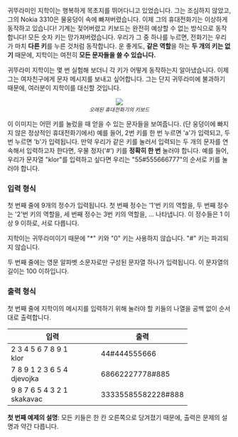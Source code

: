 귀뚜라미인 지학이는 행복하게 목초지를 뛰어다니고 있었습니다. 그는 조심하지 않았고, 그의 Nokia 3310은 물웅덩이 속에 빠져버렸습니다. 이제 그의 휴대전화기는 이상하게 동작하고 있습니다! 기계는 젖어버렸고 키보드는 완전히 예상할 수 없는 방식으로 동작합니다! 모든 숫자 키는 망가져버렸습니다. 우리가 그 중 하나를 누르면, 전화기는 우리가 마치 **다른 키**를 누른 것처럼 동작합니다. 운 좋게도, **같은 역할**을 하는 **두 개의 키는 없기** 때문에, 지학이는 여전히 **모든 문자들을 쓸 수 있습니다.**

귀뚜라미 지학이는 몇 번 실험해 보더니 각 키가 어떻게 동작하는지 알아냈습니다. 이제 그는 여자친구에게 문자 메시지를 보내고 싶어합니다. 그는 단지 귀뚜라미에 불과하기 때문에, 여러분이 지학이를 대신할 것입니다.

<div style="text-align: center;">
<div><img src="https://s3.ap-northeast-2.amazonaws.com/oj.uz/old/COCI14_mobitel/key.PNG"></div>
<small><i>오래된 휴대전화기의 키보드</i></small>
</div>

이 이미지는 어떤 키를 눌렀을 때 얻을 수 있는 문자들을 보여줍니다. (단 웅덩이에 빠지지 않은 정상적인 휴대전화기에서) 예를 들어, 2번 키를 한 번 누르면 'a'가 입력되고, 두 번 누르면 'b'가 입력됩니다. 만약 우리가 같은 키를 눌러서 입력되는 두 개의 문자를 연속해서 입력하고자 한다면, 우물 정자('#') 키를 **정확히 한 번** 눌러야 합니다. 예를 들어, 우리가 문자열 "klor"를 입력하고 싶다면 우리는 "55#555666777"의 순서로 키를 눌러야 합니다.

### 입력 형식

첫 번째 줄에 9개의 정수가 입력됩니다. 첫 번째 정수는 '1'번 키의 역할을, 두 번째 정수는 '2'번 키의 역할을, 세 번째 정수는 3번 키의 역할을, ... 나타냅니다. 이 정수들은 1 이상 9 이하로, 서로 다릅니다.

지학이는 귀뚜라미이기 때문에 "*" 키와 "0" 키는 사용하지 않습니다. "#" 키는 파괴되지 않습니다.

두 번째 줄에는 영문 알파벳 소문자로만 구성된 문자열 하나가 입력됩니다. 이 문자열의 길이는 100 이하입니다.

### 출력 형식

첫 번째 줄에 지학이의 메시지를 입력하기 위해 눌러야 할 키들의 나열을 공백 없이 순서대로 출력합니다.

<table class='table table-bordered table-condensed'>
 <thead>
  <tr>
   <th style="width: 50%;">입력</th>
   <th style="width: 50%;">출력</th>
  </tr>
 </thead>
 <tbody>
  <tr>
   <td class="code-font">2 3 4 5 6 7 8 9 1<br>
klor</td>
   <td class="code-font">44#444555666</td>
  </tr>
  <tr>
   <td class="code-font">7 8 9 1 2 3 6 5 4<br>
djevojka</td>
   <td class="code-font">68662227778#885</td>
  </tr>
  <tr>
   <td class="code-font">9 8 7 6 5 4 3 2 1<br>
skakavac</td>
   <td class="code-font">33335585582228#888</td>
  </tr>
 </tbody>
</table>

**첫 번째 예제의 설명**: 모든 키들은 한 칸 오른쪽으로 당겨졌기 때문에, 출력은 문제의 설명과 약간 다릅니다.